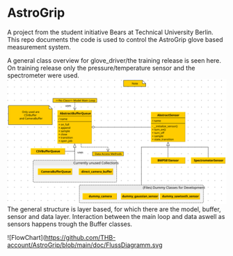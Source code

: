 # AstroGrip
A project from the student initiative Bears at Technical University Berlin. This repo documents the code is used to control the AstroGrip glove based measurement system.

A general class overview for glove_driver/the training release is seen here. On training release only the pressure/temperature sensor and the spectrometer were used.
![ClassDiagram](https://github.com/THB-account/AstroGrip/blob/main/doc/ClassDiagram.svg)
The general structure is layer based, for which there are the model, buffer, sensor and data layer. Interaction between the main loop and data aswell as sensors happens trough the Buffer classes.

![FlowChart](https://github.com/THB-account/AstroGrip/blob/main/doc/FlussDiagramm.svg

